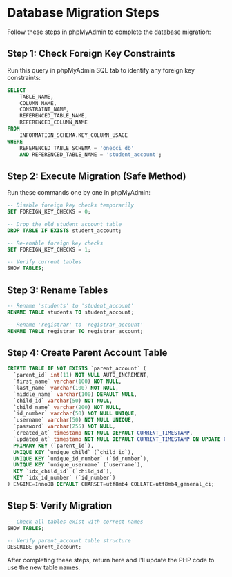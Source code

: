 # Database Migration Steps

Follow these steps in phpMyAdmin to complete the database migration:

## Step 1: Check Foreign Key Constraints
Run this query in phpMyAdmin SQL tab to identify any foreign key constraints:

```sql
SELECT 
    TABLE_NAME,
    COLUMN_NAME,
    CONSTRAINT_NAME,
    REFERENCED_TABLE_NAME,
    REFERENCED_COLUMN_NAME
FROM 
    INFORMATION_SCHEMA.KEY_COLUMN_USAGE 
WHERE 
    REFERENCED_TABLE_SCHEMA = 'onecci_db' 
    AND REFERENCED_TABLE_NAME = 'student_account';
```

## Step 2: Execute Migration (Safe Method)
Run these commands one by one in phpMyAdmin:

```sql
-- Disable foreign key checks temporarily
SET FOREIGN_KEY_CHECKS = 0;

-- Drop the old student_account table
DROP TABLE IF EXISTS student_account;

-- Re-enable foreign key checks
SET FOREIGN_KEY_CHECKS = 1;

-- Verify current tables
SHOW TABLES;
```

## Step 3: Rename Tables
```sql
-- Rename 'students' to 'student_account'
RENAME TABLE students TO student_account;

-- Rename 'registrar' to 'registrar_account'
RENAME TABLE registrar TO registrar_account;
```

## Step 4: Create Parent Account Table
```sql
CREATE TABLE IF NOT EXISTS `parent_account` (
  `parent_id` int(11) NOT NULL AUTO_INCREMENT,
  `first_name` varchar(100) NOT NULL,
  `last_name` varchar(100) NOT NULL,
  `middle_name` varchar(100) DEFAULT NULL,
  `child_id` varchar(50) NOT NULL,
  `child_name` varchar(200) NOT NULL,
  `id_number` varchar(50) NOT NULL UNIQUE,
  `username` varchar(50) NOT NULL UNIQUE,
  `password` varchar(255) NOT NULL,
  `created_at` timestamp NOT NULL DEFAULT CURRENT_TIMESTAMP,
  `updated_at` timestamp NOT NULL DEFAULT CURRENT_TIMESTAMP ON UPDATE CURRENT_TIMESTAMP,
  PRIMARY KEY (`parent_id`),
  UNIQUE KEY `unique_child` (`child_id`),
  UNIQUE KEY `unique_id_number` (`id_number`),
  UNIQUE KEY `unique_username` (`username`),
  KEY `idx_child_id` (`child_id`),
  KEY `idx_id_number` (`id_number`)
) ENGINE=InnoDB DEFAULT CHARSET=utf8mb4 COLLATE=utf8mb4_general_ci;
```

## Step 5: Verify Migration
```sql
-- Check all tables exist with correct names
SHOW TABLES;

-- Verify parent_account table structure
DESCRIBE parent_account;
```

After completing these steps, return here and I'll update the PHP code to use the new table names.
